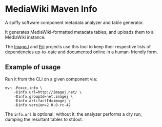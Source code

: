 # MediaWiki Maven Info #

A spiffy software component metadata analyzer and table generator.

It generates MediaWiki-formatted metadata tables, and uploads them to a
MediaWiki instance.

The [ImageJ](http://imagej.net/) and [Fiji](http://fiji.sc/) projects use this
tool to keep their respective lists of dependencies up-to-date and documented
online in a human-friendly form.

## Example of usage ##

Run it from the CLI on a given component via:

    mvn -Pexec,info \
        -Dinfo.url=http://imagej.net/ \
        -Dinfo.groupId=net.imagej \
        -Dinfo.artifactId=imagej \
        -Dinfo.version=2.0.0-rc-42

The `info.url` is optional; without it, the analyzer performs a dry run,
dumping the resultant tables to stdout.
